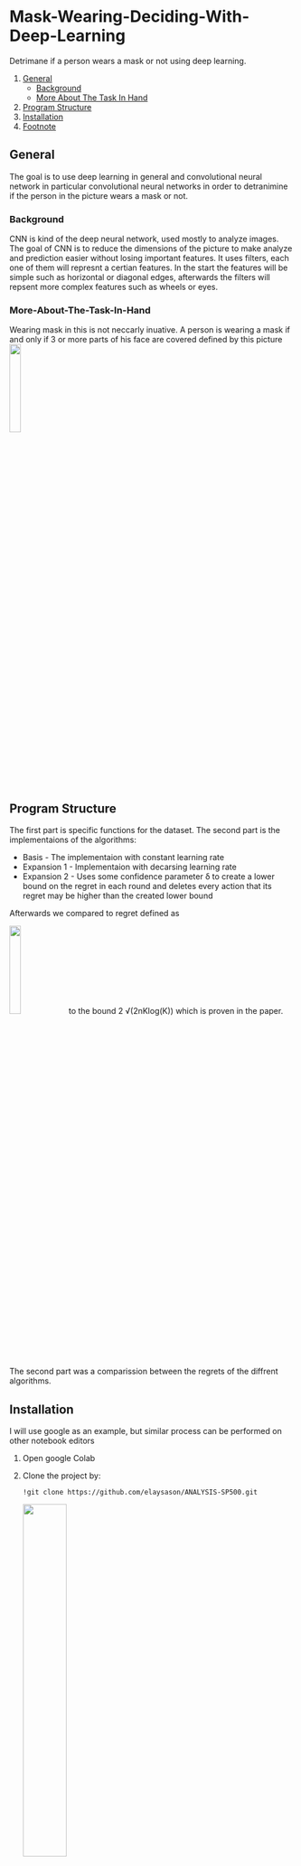 # Mask-Wearing-Deciding-With-Deep-Learning

Detrimane if a person wears a mask or not using deep learning. 
1. [General](#General)
    - [Background](#background)
    - [More About The Task In Hand](#More-About-The-Task-In-Hand)
3. [Program Structure](#Program-Structure)
4. [Installation](#Installation)
5. [Footnote](#footnote)
## General
The goal is to use deep learning in general and convolutional neural network in particular convolutional neural networks in order to detranimine if the person in the picture wears a mask or not.

### Background
CNN is kind of the deep neural network, used mostly to analyze images. The goal of CNN is to reduce the dimensions of the picture to make analyze and prediction easier without losing important features. It uses filters, each one of them will represnt a certian features. In the start the features will be simple such as horizontal or diagonal edges, afterwards the filters will repsent more complex features such as wheels or eyes.

### More-About-The-Task-In-Hand
Wearing mask in this is not neccarly inuative. A person is wearing a mask if and only if 3 or more parts of his face are covered defined by this picture
<img src="https://i.imgur.com/LIojmcB.png" data-canonical-src="https://gyazo.com/eb5c5741b6a9a16c692170a41a49c858.png" width=20% height=20% />
## Program Structure
The first part is specific functions for the dataset. The second part is the implementaions of the algorithms:
* Basis - The implementaion with constant learning rate
* Expansion 1 - Implementaion with decarsing learning rate
* Expansion 2 - Uses some confidence parameter δ to create a lower bound on the regret in each round and deletes every action that its regret may be higher than the created lower bound

Afterwards we compared to regret defined as 	

<img src="https://i.imgur.com/CqrqpJI.png" data-canonical-src="https://gyazo.com/eb5c5741b6a9a16c692170a41a49c858.png" width=20% height=20% /> to the bound 2 √(2nKlog(K)) which is proven in the paper. The second part was a comparission between the regrets of the diffrent algorithms.
## Installation
I will use google as an example, but similar process can be performed on other notebook editors
1. Open google Colab
2. Clone the project by:
	```
	!git clone https://github.com/elaysason/ANALYSIS-SP500.git
	```
    <img src="https://i.imgur.com/IYmNxac.png" data-canonical-src="https://gyazo.com/eb5c5741b6a9a16c692170a41a49c858.png" width=40% height=40% />
3. Now the folder is in your files on colab. Simpily download the notebook as showed

    <img src="https://i.imgur.com/BIY19HC.png" data-canonical-src="https://gyazo.com/eb5c5741b6a9a16c692170a41a49c858.png" width=30% height=30% />
